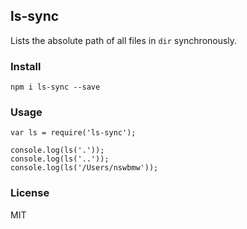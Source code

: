 ## ls-sync

Lists the absolute path of all files in `dir` synchronously.

### Install

    npm i ls-sync --save

### Usage

```
var ls = require('ls-sync');

console.log(ls('.'));
console.log(ls('..'));
console.log(ls('/Users/nswbmw'));
```

### License

MIT